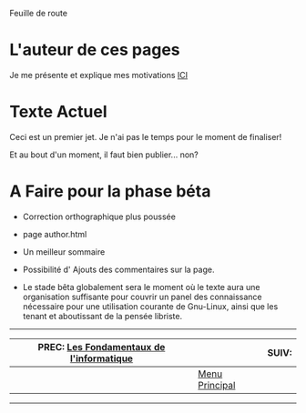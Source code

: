 Feuille de route


# L'auteur de ces pages 

Je me présente et explique mes motivations [ICI](./author.php)

# Texte Actuel 

Ceci est un premier jet. Je n'ai pas le temps pour le moment de finaliser!

Et au bout d'un moment, il faut bien publier... non?

# A Faire pour la phase béta 

 * Correction orthographique plus poussée

 * page author.html

 * Un meilleur sommaire

 * Possibilité d' Ajouts des commentaires sur la page.

 * Le stade bêta globalement sera le moment où le texte aura une organisation suffisante pour couvrir un panel des connaissance nécessaire pour une utilisation courante de Gnu-Linux, ainsi que les tenant et aboutissant de la pensée libriste.
-------------------------------------------
| PREC: [Les Fondamentaux de l'informatique](index.md) |  | SUIV:  |
| -------------  | ----- |  ----------         |
|  | [Menu Principal](index.md) |  |
-------------------------------------------
